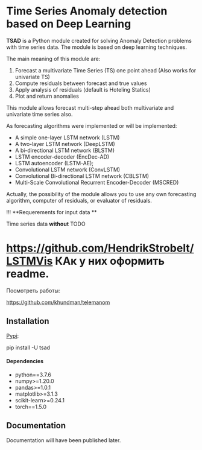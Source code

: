 # Time Series Anomaly detection based on Deep Learning



**TSAD** is a Python module created for solving Anomaly Detection problems with time series data. The module is based on deep learning techniques.

The main meaning of this module are:

1. Forecast a multivariate Time Series (TS) one point ahead (Also works for univariate TS)
2. Compute residuals between forecast and true values
3. Apply analysis of residuals (default is Hoteling Statics)
4. Plot and return anomalies

This module allows forecast multi-step ahead both multivariate and univariate time series also.

As forecasting algorithms were implemented or will be implemented:

- A simple one-layer LSTM network (LSTM) 
- A two-layer LSTM network (DeepLSTM) 
- A bi-directional LSTM network (BLSTM) 
- LSTM encoder-decoder (EncDec-AD) 
- LSTM autoencoder (LSTM-AE);
- Convolutional LSTM network (ConvLSTM) 
- Convolutional Bi-directional LSTM network (CBLSTM) 
- Multi-Scale Convolutional Recurrent Encoder-Decoder (MSCRED) 

Actually, the possibility of the module allows you to use any own forecasting algorithm, computer of residuals, or evaluator of residuals. 

!!! **Requerements for input data **

Time series data **without** TODO

# https://github.com/HendrikStrobelt/LSTMVis КАк у них оформить readme. 

Посмотреть работы:

https://github.com/khundman/telemanom 

## Installation

[Pypi](https://pypi.org/project/tsad): 

pip install -U tsad

#### Dependencies

* python==3.7.6
* numpy>=1.20.0
* pandas>=1.0.1
* matplotlib>=3.1.3
* scikit-learn>=0.24.1
* torch==1.5.0

## Documentation

Documentation will have been published later.

#### 